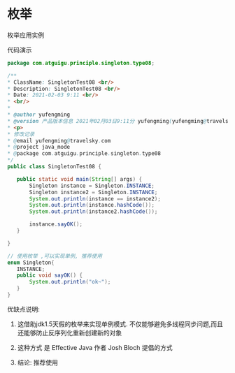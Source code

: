 
# 枚举

枚举应用实例
 
 代码演示
 
 ```java
package com.atguigu.principle.singleton.type08;

/**
 * ClassName: SingletonTest08 <br/>
 * Description: SingletonTest08 <br/>
 * Date: 2021-02-03 9:11 <br/>
 * <br/>
 *
 * @author yufengming
 * @version 产品版本信息 2021年02月03日9:11分 yufengming(yufengming@travelsky.com) 新建<br/>
 * <p>
 * 修改记录
 * @email yufengming@travelsky.com
 * @project java_mode
 * @package com.atguigu.principle.singleton.type08
 */
public class SingletonTest08 {

    public static void main(String[] args) {
        Singleton instance = Singleton.INSTANCE;
        Singleton instance2 = Singleton.INSTANCE;
        System.out.println(instance == instance2);
        System.out.println(instance.hashCode());
        System.out.println(instance2.hashCode());

        instance.sayOK();
    }

}

// 使用枚举 ,可以实现单例, 推荐使用
enum Singleton{
    INSTANCE;
    public void sayOK() {
        System.out.println("ok~");
    }
}

```
 
 
 优缺点说明:
 
 1. 这借助jdk1.5天假的枚举来实现单例模式. 不仅能够避免多线程同步问题,而且还能够防止反序列化重新创建新的对象
 
 2. 这种方式 是 Effective Java 作者 Josh Bloch 提倡的方式
 
 3. 结论: 推荐使用
 
 
 
 
 
 
 